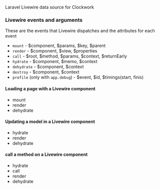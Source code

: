Laravel Livewire data source for Clockwork

### Livewire events and arguments

These are the events that Livewire dispatches and the attributes for each event

- `mount` - $component, $params, $key, $parent
- `render` - $component, $view, $properties
- `call` - $root, $method, $params, $context, $returnEarly
- `hydrate` - $component, $memo, $context
- `dehydrate` - $component, $context
- `destroy` - $component, $context
- `profile` (only with `app.debug`) - $event, $id, $timings(start, finis)

#### Loading a page with a Livewire component
- mount
- render
- dehydrate

#### Updating a model in a Livewire component
- hydrate
- render
- dehydrate

#### call a method on a  Livewire component
- hydrate
- call
- render
- dehydrate